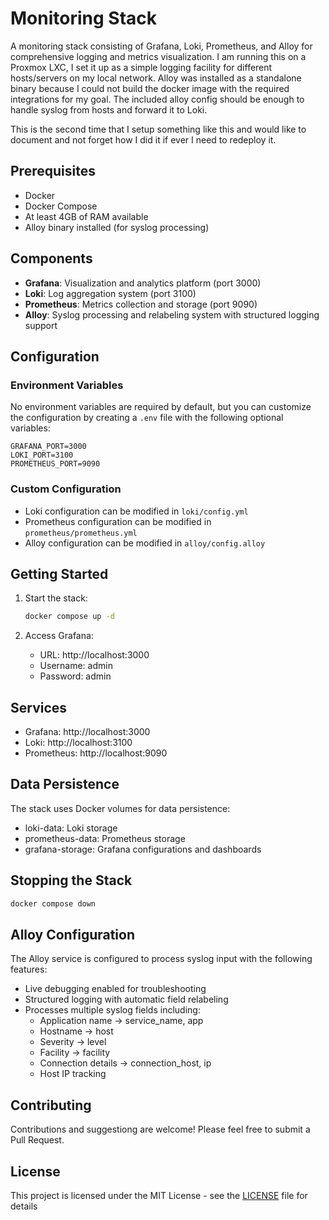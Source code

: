 # Monitoring Stack

A monitoring stack consisting of Grafana, Loki, Prometheus, and Alloy for comprehensive logging and metrics visualization. I am running this on a Proxmox LXC, I set it up as a simple logging facility for different hosts/servers on my local network. Alloy was installed as a standalone binary because I could not build the docker image with the required integrations for my goal. The included alloy config should be enough to handle syslog from hosts and forward it to Loki.

This is the second time that I setup something like this and would like to document and not forget how I did it if ever I need to redeploy it.

## Prerequisites

- Docker
- Docker Compose
- At least 4GB of RAM available
- Alloy binary installed (for syslog processing)

## Components

- **Grafana**: Visualization and analytics platform (port 3000)
- **Loki**: Log aggregation system (port 3100)
- **Prometheus**: Metrics collection and storage (port 9090)
- **Alloy**: Syslog processing and relabeling system with structured logging support

## Configuration

### Environment Variables
No environment variables are required by default, but you can customize the configuration by creating a `.env` file with the following optional variables:

```env
GRAFANA_PORT=3000
LOKI_PORT=3100
PROMETHEUS_PORT=9090
```

### Custom Configuration
- Loki configuration can be modified in `loki/config.yml`
- Prometheus configuration can be modified in `prometheus/prometheus.yml`
- Alloy configuration can be modified in `alloy/config.alloy`

## Getting Started

1. Start the stack:
   ```bash
   docker compose up -d
   ```

2. Access Grafana:
   - URL: http://localhost:3000
   - Username: admin
   - Password: admin

## Services

- Grafana: http://localhost:3000
- Loki: http://localhost:3100
- Prometheus: http://localhost:9090

## Data Persistence
The stack uses Docker volumes for data persistence:
- loki-data: Loki storage
- prometheus-data: Prometheus storage
- grafana-storage: Grafana configurations and dashboards

## Stopping the Stack

```bash
docker compose down
```

## Alloy Configuration

The Alloy service is configured to process syslog input with the following features:
- Live debugging enabled for troubleshooting
- Structured logging with automatic field relabeling
- Processes multiple syslog fields including:
  - Application name → service_name, app
  - Hostname → host
  - Severity → level
  - Facility → facility
  - Connection details → connection_host, ip
  - Host IP tracking

## Contributing

Contributions and suggestiong are welcome! Please feel free to submit a Pull Request.

## License

This project is licensed under the MIT License - see the [LICENSE](LICENSE) file for details
